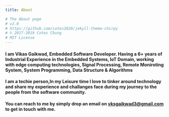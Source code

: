```yaml
---
title: About

# The About page
# v2.0
# https://github.com/cotes2020/jekyll-theme-chirpy
# © 2017-2019 Cotes Chung
# MIT License
---
```


#### I am Vikas Gaikwad, Embedded Software Developer. Having a 6+ years of Industrial Experience in the Embedded Systems, IoT Domain, working with edge computing technologies, Signal Processing, Remote Moniroting System, System Programming, Data Structure & Algorithms 

#### I am a techie person,In my Leisure time I love to tinker around technology and share my experience and challanges face during my journey to the people from the software community.


#### You can reach to me by simply drop an email on **vksgaikwad3@gmail.com** to get in touch with me.


